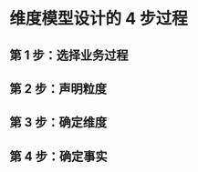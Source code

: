<!--
 * @Github       : https://github.com/superzhc/BigData-A-Question
 * @Author       : SUPERZHC
 * @CreateDate   : 2020-11-26 15:57:26
 * @LastEditTime : 2020-11-26 15:59:18
 * @Copyright 2020 SUPERZHC
-->
# 维度模型设计的 4 步过程

## 第 1 步：选择业务过程

## 第 2 步：声明粒度

## 第 3 步：确定维度

## 第 4 步：确定事实

